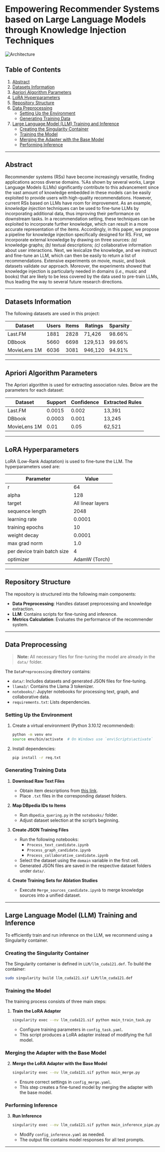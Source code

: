 # Empowering Recommender Systems based on Large Language Models through Knowledge Injection Techniques

![Architecture](img/Architecture.png)

## Table of Contents
1. [Abstract](#Abstract)
2. [Datasets Information](#datasets-information)
3. [Apriori Algorithm Parameters](#apriori-algorithm-parameters)
4. [LoRA Hyperparameters](#lora-hyperparameters)
5. [Repository Structure](#repository-structure)
6. [Data Preprocessing](#data-preprocessing)
   - [Setting Up the Environment](#setting-up-the-environment)
   - [Generating Training Data](#generating-training-data)
7. [Large Language Model (LLM) Training and Inference](#large-language-model-llm-training-and-inference)
   - [Creating the Singularity Container](#creating-the-singularity-container)
   - [Training the Model](#training-the-model)
   - [Merging the Adapter with the Base Model](#merging-the-adapter-with-the-base-model)
   - [Performing Inference](#performing-inference)

---

## Abstract
Recommender systems (RSs) have become increasingly versatile, finding applications across diverse domains. %As shown by several works, 
Large Language Models (LLMs) significantly contribute to this advancement since the vast amount of knowledge embedded in these models can be easily exploited to provide users with high-quality recommendations.
However, current RSs based on LLMs have room for improvement. As an example, *knowledge injection* techniques can be used to fine-tune LLMs by incorporating additional data, thus improving their performance on downstream tasks. In a recommendation setting, these techniques can be exploited to incorporate further knowledge, which can result in a more accurate representation of the items.
Accordingly, in this paper, we propose a pipeline for knowledge injection specifically designed for RS. First,  we incorporate external knowledge by drawing on three sources: *(a)* knowledge graphs; *(b)* textual descriptions; *(c)* collaborative information about user interactions. Next, we lexicalize the knowledge, and we instruct and fine-tune an LLM, which can then be easily to return a list of recommendations. Extensive experiments on movie, music, and book datasets validate our approach. Moreover, the experiments showed that knowledge injection is particularly needed in domains (*i.e.,* music and books) that are likely to be less covered by the data used to pre-train LLMs, thus leading the way to several future research directions.

---

## Datasets Information
The following datasets are used in this project:

| Dataset       | Users | Items | Ratings | Sparsity  |
|--------------|-------|-------|---------|-----------|
| Last.FM      | 1881  | 2828  | 71,426  | 98.66%    |
| DBbook       | 5660  | 6698  | 129,513 | 99.66%    |
| MovieLens 1M | 6036  | 3081  | 946,120 | 94.91%    |

---

## Apriori Algorithm Parameters
The Apriori algorithm is used for extracting association rules. Below are the parameters for each dataset:

| Dataset       | Support  | Confidence | Extracted Rules |
|--------------|----------|------------|-----------------|
| Last.FM      | 0.0015   | 0.002      | 13,391          |
| DBbook       | 0.0003   | 0.001      | 13,245          |
| MovieLens 1M | 0.01     | 0.05       | 62,521          |

---

## LoRA Hyperparameters
LoRA (Low-Rank Adaptation) is used to fine-tune the LLM. The hyperparameters used are:

| **Parameter**               | **Value**         |
|-----------------------------|-------------------|
| r                           | 64               |
| alpha                       | 128              |
| target                      | All linear layers |
| sequence length             | 2048             |
| learning rate               | 0.0001           |
| training epochs             | 10               |
| weight decay                | 0.0001           |
| max grad norm               | 1.0              |
| per device train batch size | 4                |
| optimizer                   | AdamW (Torch)    |

---

## Repository Structure
The repository is structured into the following main components:
- **Data Preprocessing**: Handles dataset preprocessing and knowledge extraction.
- **LLM**: Contains scripts for fine-tuning and inference.
- **Metrics Calculation**: Evaluates the performance of the recommender system.

---

## Data Preprocessing
> **Note:** All necessary files for fine-tuning the model are already in the `data/` folder.

The `DataPreprocessing` directory contains:
- `data/`: Includes datasets and generated JSON files for fine-tuning.
- `llama3/`: Contains the Llama 3 tokenizer.
- `notebooks/`: Jupyter notebooks for processing text, graph, and collaborative data.
- `requirements.txt`: Lists dependencies.

### Setting Up the Environment
1. Create a virtual environment (Python 3.10.12 recommended):
   ```sh
   python -m venv env
   source env/bin/activate  # On Windows use `env\Scripts\activate`
   ```
2. Install dependencies:
   ```sh
   pip install -r req.txt
   ```

### Generating Training Data
1. **Download Raw Text Files**
   - Obtain item descriptions from [this link](https://mega.nz/folder/TsMkQaAB#9vxYcaEZhLcr4005L-bbRg).
   - Place `.txt` files in the corresponding dataset folders.

2. **Map DBpedia IDs to Items**
   - Run `dbpedia_quering.py` in the `notebooks/` folder.
   - Adjust dataset selection at the script’s beginning.

3. **Create JSON Training Files**
   - Run the following notebooks:
     - `Process_text_candidate.ipynb`
     - `Process_graph_candidate.ipynb`
     - `Process_collaborative_candidate.ipynb`
   - Select the dataset using the `domain` variable in the first cell.
   - Generated JSON files are saved in the respective dataset folders under `data/`.

4. **Create Training Sets for Ablation Studies**
   - Execute `Merge_sources_candidate.ipynb` to merge knowledge sources into a unified dataset.

---

## Large Language Model (LLM) Training and Inference
To efficiently train and run inference on the LLM, we recommend using a Singularity container.

### Creating the Singularity Container
The Singularity container is defined in `LLM/llm_cuda121.def`. To build the container:
```sh
sudo singularity build llm_cuda121.sif LLM/llm_cuda121.def
```

### Training the Model
The training process consists of three main steps:
1. **Train the LoRA Adapter**
   ```sh
   singularity exec --nv llm_cuda121.sif python main_train_task.py
   ```
   - Configure training parameters in `config_task.yaml`.
   - This script produces a LoRA adapter instead of modifying the full model.

### Merging the Adapter with the Base Model
2. **Merge the LoRA Adapter with the Base Model**
   ```sh
   singularity exec --nv llm_cuda121.sif python main_merge.py
   ```
   - Ensure correct settings in `config_merge.yaml`.
   - This step creates a fine-tuned model by merging the adapter with the base model.

### Performing Inference
3. **Run Inference**
   ```sh
   singularity exec --nv llm_cuda121.sif python main_inference_pipe.py
   ```
   - Modify `config_inference.yaml` as needed.
   - The output file contains model responses for all test prompts.

---
